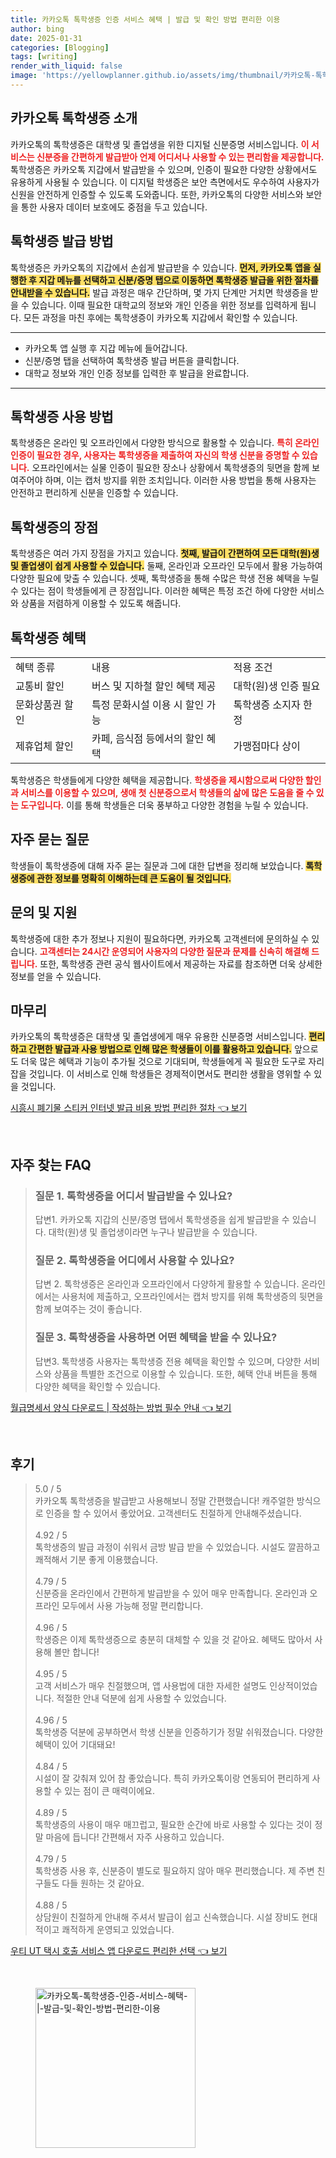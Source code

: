 ```yaml
---
title: 카카오톡 톡학생증 인증 서비스 혜택 | 발급 및 확인 방법 편리한 이용
author: bing
date: 2025-01-31
categories: [Blogging]
tags: [writing]
render_with_liquid: false
image: 'https://yellowplanner.github.io/assets/img/thumbnail/카카오톡-톡학생증-인증-서비스-혜택-|-발급-및-확인-방법-편리한-이용.webp'
---
```



<h2 id='카카오톡_톡학생증_소개'>카카오톡 톡학생증 소개</h2>

<p>카카오톡의 톡학생증은 대학생 및 졸업생을 위한 디지털 신분증명 서비스입니다. <b><span style="color: #ee2323;">이 서비스는 신분증을 간편하게 발급받아 언제 어디서나 사용할 수 있는 편리함을 제공합니다.</span></b> 톡학생증은 카카오톡 지갑에서 발급받을 수 있으며, 인증이 필요한 다양한 상황에서도 유용하게 사용될 수 있습니다. 이 디지털 학생증은 보안 측면에서도 우수하여 사용자가 신원을 안전하게 인증할 수 있도록 도와줍니다. 또한, 카카오톡의 다양한 서비스와 보안을 통한 사용자 데이터 보호에도 중점을 두고 있습니다.</p>

<h2 id='톡학생증_발급_방법'>톡학생증 발급 방법</h2>

<p>톡학생증은 카카오톡의 지갑에서 손쉽게 발급받을 수 있습니다. <b><span style="background-color: #ffe066;">먼저, 카카오톡 앱을 실행한 후 지갑 메뉴를 선택하고 신분/증명 탭으로 이동하면 톡학생증 발급을 위한 절차를 안내받을 수 있습니다.</span></b> 발급 과정은 매우 간단하며, 몇 가지 단계만 거치면 학생증을 받을 수 있습니다. 이때 필요한 대학교의 정보와 개인 인증을 위한 정보를 입력하게 됩니다. 모든 과정을 마친 후에는 톡학생증이 카카오톡 지갑에서 확인할 수 있습니다.</p>

<hr />

<ul>
    <li>카카오톡 앱 실행 후 지갑 메뉴에 들어갑니다.</li>
    <li>신분/증명 탭을 선택하여 톡학생증 발급 버튼을 클릭합니다.</li>
    <li>대학교 정보와 개인 인증 정보를 입력한 후 발급을 완료합니다.</li>
</ul>

<hr />

<h2 id='톡학생증_사용_방법'>톡학생증 사용 방법</h2>

<p>톡학생증은 온라인 및 오프라인에서 다양한 방식으로 활용할 수 있습니다. <b><span style="color: #ee2323;">특히 온라인 인증이 필요한 경우, 사용자는 톡학생증을 제출하여 자신의 학생 신분을 증명할 수 있습니다.</span></b> 오프라인에서는 실물 인증이 필요한 장소나 상황에서 톡학생증의 뒷면을 함께 보여주어야 하며, 이는 캡처 방지를 위한 조치입니다. 이러한 사용 방법을 통해 사용자는 안전하고 편리하게 신분을 인증할 수 있습니다.</p>

<h2 id='톡학생증의_장점'>톡학생증의 장점</h2>

<p>톡학생증은 여러 가지 장점을 가지고 있습니다. <b><span style="background-color: #ffe066;">첫째, 발급이 간편하여 모든 대학(원)생 및 졸업생이 쉽게 사용할 수 있습니다.</span></b> 둘째, 온라인과 오프라인 모두에서 활용 가능하여 다양한 필요에 맞출 수 있습니다. 셋째, 톡학생증을 통해 수많은 학생 전용 혜택을 누릴 수 있다는 점이 학생들에게 큰 장점입니다. 이러한 혜택은 특정 조건 하에 다양한 서비스와 상품을 저렴하게 이용할 수 있도록 해줍니다.</p>

<h2 id='톡학생증_혜택'>톡학생증 혜택</h2>

<table>
    <tr>
        <td>혜택 종류</td>
        <td>내용</td>
        <td>적용 조건</td>
    </tr>
    <tr>
        <td>교통비 할인</td>
        <td>버스 및 지하철 할인 혜택 제공</td>
        <td>대학(원)생 인증 필요</td>
    </tr>
    <tr>
        <td>문화상품권 할인</td>
        <td>특정 문화시설 이용 시 할인 가능</td>
        <td>톡학생증 소지자 한정</td>
    </tr>
    <tr>
        <td>제휴업체 할인</td>
        <td>카페, 음식점 등에서의 할인 혜택</td>
        <td>가맹점마다 상이</td>
    </tr>
</table>

<p>톡학생증은 학생들에게 다양한 혜택을 제공합니다. <b><span style="color: #ee2323;">학생증을 제시함으로써 다양한 할인과 서비스를 이용할 수 있으며, 생애 첫 신분증으로서 학생들의 삶에 많은 도움을 줄 수 있는 도구입니다.</span></b> 이를 통해 학생들은 더욱 풍부하고 다양한 경험을 누릴 수 있습니다.</p>

<h2 id='자주_묻는_질문'>자주 묻는 질문</h2>

<p>학생들이 톡학생증에 대해 자주 묻는 질문과 그에 대한 답변을 정리해 보았습니다. <b><span style="background-color: #ffe066;">톡학생증에 관한 정보를 명확히 이해하는데 큰 도움이 될 것입니다.</span></b></p>

<h2 id='문의_및_지원'>문의 및 지원</h2>

<p>톡학생증에 대한 추가 정보나 지원이 필요하다면, 카카오톡 고객센터에 문의하실 수 있습니다. <b><span style="color: #ee2323;">고객센터는 24시간 운영되어 사용자의 다양한 질문과 문제를 신속히 해결해 드립니다.</span></b> 또한, 톡학생증 관련 공식 웹사이트에서 제공하는 자료를 참조하면 더욱 상세한 정보를 얻을 수 있습니다.</p>

<h2 id='마무리'>마무리</h2>

<p>카카오톡의 톡학생증은 대학생 및 졸업생에게 매우 유용한 신분증명 서비스입니다. <b><span style="background-color: #ffe066;">편리하고 간편한 발급과 사용 방법으로 인해 많은 학생들이 이를 활용하고 있습니다.</span></b> 앞으로도 더욱 많은 혜택과 기능이 추가될 것으로 기대되며, 학생들에게 꼭 필요한 도구로 자리 잡을 것입니다. 이 서비스로 인해 학생들은 경제적이면서도 편리한 생활을 영위할 수 있을 것입니다.</p>


<p><a class="click-button" title="시흥시 폐기물 스티커 인터넷 발급 비용 방법 편리한 절차" href="https://yellowplanner.github.io/posts/%EC%8B%9C%ED%9D%A5%EC%8B%9C-%ED%8F%90%EA%B8%B0%EB%AC%BC-%EC%8A%A4%ED%8B%B0%EC%BB%A4-%EC%9D%B8%ED%84%B0%EB%84%B7-%EB%B0%9C%EA%B8%89-%EB%B9%84%EC%9A%A9-%EB%B0%A9%EB%B2%95-%ED%8E%B8%EB%A6%AC%ED%95%9C-%EC%A0%88%EC%B0%A8/" rel="dofollow">시흥시 폐기물 스티커 인터넷 발급 비용 방법 편리한 절차 👈 보기</a></p><br>
<h2 id='자주_찾는_FAQ'>자주 찾는 FAQ</h2>
<div itemscope="" itemtype="https://schema.org/FAQPage"> 
<blockquote> 
<div itemscope="" itemprop="mainEntity" itemtype="https://schema.org/Question"> 
<h3 itemprop="name">질문 1. 톡학생증을 어디서 발급받을 수 있나요? </h3> 
<div itemscope="" itemprop="acceptedAnswer" itemtype="https://schema.org/Answer"> 
<span itemprop="text"> 
<p>답변1. 카카오톡 지갑의 신분/증명 탭에서 톡학생증을 쉽게 발급받을 수 있습니다. 대학(원)생 및 졸업생이라면 누구나 발급받을 수 있습니다.</p> 
</span> 
</div> 
</div> 
<div itemscope="" itemprop="mainEntity" itemtype="https://schema.org/Question"> 
<h3 itemprop="name">질문 2. 톡학생증을 어디에서 사용할 수 있나요? </h3> 
<div itemscope="" itemprop="acceptedAnswer" itemtype="https://schema.org/Answer"> 
<span itemprop="text"> 
<p>답변 2. 톡학생증은 온라인과 오프라인에서 다양하게 활용할 수 있습니다. 온라인에서는 사용처에 제출하고, 오프라인에서는 캡처 방지를 위해 톡학생증의 뒷면을 함께 보여주는 것이 좋습니다.</p> 
</span> 
</div> 
</div> 
<div itemscope="" itemprop="mainEntity" itemtype="https://schema.org/Question"> 
<h3 itemprop="name">질문 3. 톡학생증을 사용하면 어떤 혜택을 받을 수 있나요?</h3> 
<div itemscope="" itemprop="acceptedAnswer" itemtype="https://schema.org/Answer"> 
<span itemprop="text"> 
<p>답변3. 톡학생증 사용자는 톡학생증 전용 혜택을 확인할 수 있으며, 다양한 서비스와 상품을 특별한 조건으로 이용할 수 있습니다. 또한, 혜택 안내 버튼을 통해 다양한 혜택을 확인할 수 있습니다.</p> 
</span> 
</div> 
</div> 
</blockquote> 
</div>
<p><a class="click-button" title="월급명세서 양식 다운로드 | 작성하는 방법 필수 안내" href="https://yellowplanner.github.io/posts/%EC%9B%94%EA%B8%89%EB%AA%85%EC%84%B8%EC%84%9C-%EC%96%91%EC%8B%9D-%EB%8B%A4%EC%9A%B4%EB%A1%9C%EB%93%9C-%EC%9E%91%EC%84%B1%ED%95%98%EB%8A%94-%EB%B0%A9%EB%B2%95-%ED%95%84%EC%88%98-%EC%95%88%EB%82%B4/" rel="dofollow">월급명세서 양식 다운로드 | 작성하는 방법 필수 안내 👈 보기</a></p><br>
<h2 id='후기'>후기</h2>
<div itemscope itemtype="https://schema.org/Product">
  <blockquote>
  <div itemprop="review" itemscope itemtype="https://schema.org/Review">
      <div itemprop="reviewRating" itemscope itemtype="https://schema.org/Rating"> <span itemprop="ratingValue">5.0</span> / <span itemprop="bestRating">5</span> </div>
      <span itemprop="reviewBody">카카오톡 톡학생증을 발급받고 사용해보니 정말 간편했습니다! 캐주얼한 방식으로 인증을 할 수 있어서 좋았어요. 고객센터도 친절하게 안내해주셨습니다.</span>
  </div>
  <br>
  <div itemprop="review" itemscope itemtype="https://schema.org/Review">
      <div itemprop="reviewRating" itemscope itemtype="https://schema.org/Rating"> <span itemprop="ratingValue">4.92</span> / <span itemprop="bestRating">5</span> </div>
      <span itemprop="reviewBody">톡학생증의 발급 과정이 쉬워서 금방 발급 받을 수 있었습니다. 시설도 깔끔하고 쾌적해서 기분 좋게 이용했습니다.</span>
  </div>
  <br>
  <div itemprop="review" itemscope itemtype="https://schema.org/Review">
      <div itemprop="reviewRating" itemscope itemtype="https://schema.org/Rating"> <span itemprop="ratingValue">4.79</span> / <span itemprop="bestRating">5</span> </div>
      <span itemprop="reviewBody">신분증을 온라인에서 간편하게 발급받을 수 있어 매우 만족합니다. 온라인과 오프라인 모두에서 사용 가능해 정말 편리합니다.</span>
  </div>
  <br>
  <div itemprop="review" itemscope itemtype="https://schema.org/Review">
      <div itemprop="reviewRating" itemscope itemtype="https://schema.org/Rating"> <span itemprop="ratingValue">4.96</span> / <span itemprop="bestRating">5</span> </div>
      <span itemprop="reviewBody">학생증은 이제 톡학생증으로 충분히 대체할 수 있을 것 같아요. 혜택도 많아서 사용해 볼만 합니다!</span>
  </div>
  <br>
  <div itemprop="review" itemscope itemtype="https://schema.org/Review">
      <div itemprop="reviewRating" itemscope itemtype="https://schema.org/Rating"> <span itemprop="ratingValue">4.95</span> / <span itemprop="bestRating">5</span> </div>
      <span itemprop="reviewBody">고객 서비스가 매우 친절했으며, 앱 사용법에 대한 자세한 설명도 인상적이었습니다. 적절한 안내 덕분에 쉽게 사용할 수 있었습니다.</span>
  </div>
  <br>
  <div itemprop="review" itemscope itemtype="https://schema.org/Review">
      <div itemprop="reviewRating" itemscope itemtype="https://schema.org/Rating"> <span itemprop="ratingValue">4.96</span> / <span itemprop="bestRating">5</span> </div>
      <span itemprop="reviewBody">톡학생증 덕분에 공부하면서 학생 신분을 인증하기가 정말 쉬워졌습니다. 다양한 혜택이 있어 기대돼요!</span>
  </div>
  <br>
  <div itemprop="review" itemscope itemtype="https://schema.org/Review">
      <div itemprop="reviewRating" itemscope itemtype="https://schema.org/Rating"> <span itemprop="ratingValue">4.84</span> / <span itemprop="bestRating">5</span> </div>
      <span itemprop="reviewBody">시설이 잘 갖춰져 있어 참 좋았습니다. 특히 카카오톡이랑 연동되어 편리하게 사용할 수 있는 점이 큰 매력이에요.</span>
  </div>
  <br>
  <div itemprop="review" itemscope itemtype="https://schema.org/Review">
      <div itemprop="reviewRating" itemscope itemtype="https://schema.org/Rating"> <span itemprop="ratingValue">4.89</span> / <span itemprop="bestRating">5</span> </div>
      <span itemprop="reviewBody">톡학생증의 사용이 매우 매끄럽고, 필요한 순간에 바로 사용할 수 있다는 것이 정말 마음에 듭니다! 간편해서 자주 사용하고 있습니다.</span>
  </div>
  <br>
  <div itemprop="review" itemscope itemtype="https://schema.org/Review">
      <div itemprop="reviewRating" itemscope itemtype="https://schema.org/Rating"> <span itemprop="ratingValue">4.79</span> / <span itemprop="bestRating">5</span> </div>
      <span itemprop="reviewBody">톡학생증 사용 후, 신분증이 별도로 필요하지 않아 매우 편리했습니다. 제 주변 친구들도 다들 원하는 것 같아요.</span>
  </div>
  <br>
  <div itemprop="review" itemscope itemtype="https://schema.org/Review">
      <div itemprop="reviewRating" itemscope itemtype="https://schema.org/Rating"> <span itemprop="ratingValue">4.88</span> / <span itemprop="bestRating">5</span> </div>
      <span itemprop="reviewBody">상담원이 친절하게 안내해 주셔서 발급이 쉽고 신속했습니다. 시설 장비도 현대적이고 쾌적하게 운영되고 있었습니다.</span>
  </div>
  </blockquote>
</div>
<p><a class="click-button" title="우티 UT 택시 호출 서비스 앱 다운로드 편리한 선택" href="https://yellowplanner.github.io/posts/%EC%9A%B0%ED%8B%B0-UT-%ED%83%9D%EC%8B%9C-%ED%98%B8%EC%B6%9C-%EC%84%9C%EB%B9%84%EC%8A%A4-%EC%95%B1-%EB%8B%A4%EC%9A%B4%EB%A1%9C%EB%93%9C-%ED%8E%B8%EB%A6%AC%ED%95%9C-%EC%84%A0%ED%83%9D/" rel="dofollow">우티 UT 택시 호출 서비스 앱 다운로드 편리한 선택 👈 보기</a></p><br>
<figure class="image"><img src="https://yellowplanner.github.io/assets/img/thumbnail/카카오톡-톡학생증-인증-서비스-혜택-|-발급-및-확인-방법-편리한-이용.webp" alt="카카오톡-톡학생증-인증-서비스-혜택-|-발급-및-확인-방법-편리한-이용" width="256" height="256"></figure>
